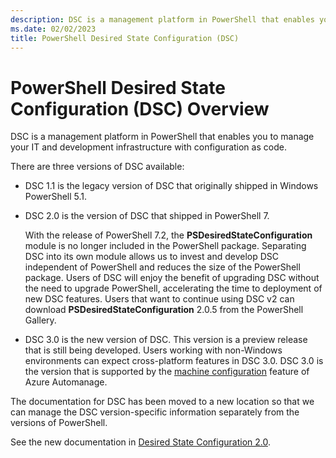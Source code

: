 ```yaml
---
description: DSC is a management platform in PowerShell that enables you to manage your IT and development infrastructure with configuration as code.
ms.date: 02/02/2023
title: PowerShell Desired State Configuration (DSC)
---
```


# PowerShell Desired State Configuration (DSC) Overview

DSC is a management platform in PowerShell that enables you to manage your IT and development
infrastructure with configuration as code.

There are three versions of DSC available:

- DSC 1.1 is the legacy version of DSC that originally shipped in Windows PowerShell 5.1.
- DSC 2.0 is the version of DSC that shipped in PowerShell 7.

  With the release of PowerShell 7.2, the **PSDesiredStateConfiguration** module is no longer
  included in the PowerShell package. Separating DSC into its own module allows us to invest and
  develop DSC independent of PowerShell and reduces the size of the PowerShell package. Users of DSC
  will enjoy the benefit of upgrading DSC without the need to upgrade PowerShell, accelerating the time
  to deployment of new DSC features. Users that want to continue using DSC v2 can download
  **PSDesiredStateConfiguration** 2.0.5 from the PowerShell Gallery.
- DSC 3.0 is the new version of DSC. This version is a preview release that is still being
  developed. Users working with non-Windows environments can expect cross-platform features in DSC
  3.0. DSC 3.0 is the version that is supported by the [machine configuration][01] feature of Azure
  Automanage.

The documentation for DSC has been moved to a new location so that we can manage the DSC
version-specific information separately from the versions of PowerShell.

See the new documentation in [Desired State Configuration 2.0][02].

[01]: /azure/governance/machine-configuration/overview
[02]: /powershell/dsc/overview
